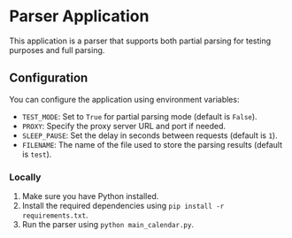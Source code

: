 # Parser Application

This application is a parser that supports both partial parsing for testing purposes and full parsing.

## Configuration

You can configure the application using environment variables:

- `TEST_MODE`: Set to `True` for partial parsing mode (default is `False`).
- `PROXY`: Specify the proxy server URL and port if needed.
- `SLEEP_PAUSE`: Set the delay in seconds between requests (default is `1`).
- `FILENAME`: The name of the file used to store the parsing results (default is `test`).

### Locally

1. Make sure you have Python installed.
2. Install the required dependencies using `pip install -r requirements.txt`.
3. Run the parser using `python main_calendar.py`.

